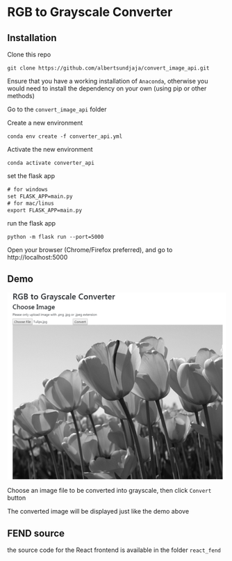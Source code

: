 # RGB to Grayscale Converter

## Installation

Clone this repo

```
git clone https://github.com/albertsundjaja/convert_image_api.git
```

Ensure that you have a working installation of `Anaconda`, otherwise you would need to install the dependency on your own (using pip or other methods)

Go to the `convert_image_api` folder

Create a new environment
```
conda env create -f converter_api.yml
```

Activate the new environment

```
conda activate converter_api
```

set the flask app
```
# for windows
set FLASK_APP=main.py
# for mac/linus
export FLASK_APP=main.py
```

run the flask app

```
python -m flask run --port=5000
```

Open your browser (Chrome/Firefox preferred), and go to http://localhost:5000

## Demo

![demo](images/demo.PNG)

Choose an image file to be converted into grayscale, then click `Convert` button

The converted image will be displayed just like the demo above

## FEND source

the source code for the React frontend is available in the folder `react_fend`